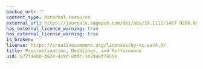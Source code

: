 ```yaml
---
backup_url: ''
content_type: external-resource
external_url: https://journals.sagepub.com/doi/abs/10.1111/1467-9280.00441
has_external_licence_warning: true
has_external_license_warning: true
is_broken: ''
license: https://creativecommons.org/licenses/by-nc-sa/4.0/
title: Procrastination, Deadlines, and Performance
uid: a72f4eb8-b82e-4c9c-8ddc-1e29a6f7455e
---
```

